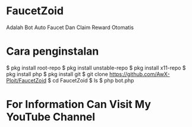 # FaucetZoid
Adalah Bot Auto Faucet Dan Claim Reward Otomatis

# Cara penginstalan
$ pkg install root-repo
$ pkg install unstable-repo
$ pkg install x11-repo
$ pkg install php
$ pkg install git
$ git clone https://github.com/AwX-Ploit/FaucetZoid
$ cd FaucetZoid
$ ls
$ php bot.php

# For Information Can Visit My YouTube Channel
